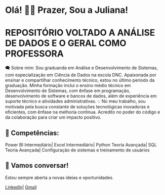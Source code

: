 # Olá! 👋😄 Prazer, Sou a Juliana!
# REPOSITÓRIO VOLTADO A ANÁLISE DE DADOS E O GERAL COMO PROFESSORA
🗨 Sobre mim:
Sou graduanda em Análise e Desenvolvimento de Sistemas, com especialização em Ciência de Dados na escola DNC. Apaixonada por ensinar e compartilhar conhecimento técnico, estou no último período da graduação. Minha formação inclui o ensino médio técnico em Desenvolvimento de Sistemas, com ênfase em programação, desenvolvimento de software e bancos de dados, além de experiência em suporte técnico e atividades administrativas.
💡 No meu trabalho, sou motivada pela busca constante de soluções tecnológicas inovadoras e eficientes, com ênfase na melhoria contínua. Acredito no poder do código e da colaboração para criar um impacto positivo.

## 🔧 Competências:
  Power BI Intermediário|
  Excel Intermediário|
  Python Teoria Avançada|
  SQL Teoria Avançada|
  Configuração de sistemas e treinamento de usuários

## 📩 Vamos conversar!
Estou sempre aberta a novas ideias e oportunidades.

[LinkedIn](https://www.linkedin.com/in/juliana-rodrigues-a619ba123/)|
[Gmail](Julianaalbino66@gmail.como)

